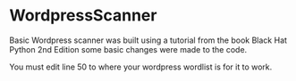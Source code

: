 # WordpressScanner
Basic Wordpress scanner was built using a tutorial from the book Black Hat Python 2nd Edition
some basic changes were made to the code. 

You must edit line 50 to where your wordpress wordlist is for it to work.
